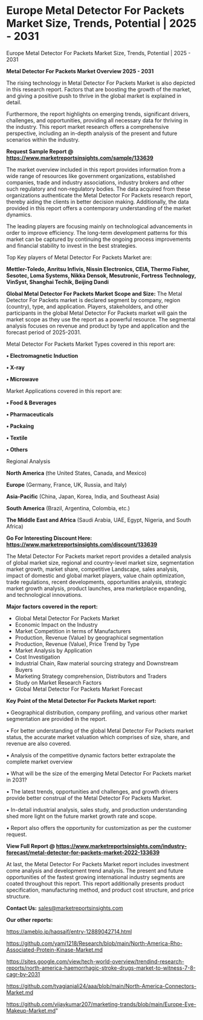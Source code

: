 # Europe Metal Detector For Packets Market Size, Trends, Potential | 2025 - 2031
 Europe Metal Detector For Packets Market Size, Trends, Potential | 2025 - 2031

<Strong> Metal Detector For Packets Market Overview 2025 - 2031</strong>

The rising technology in Metal Detector For Packets Market is also depicted in this research report. Factors that are boosting the growth of the market, and giving a positive push to thrive in the global market is explained in detail.

Furthermore, the report highlights on emerging trends, significant drivers, challenges, and opportunities, providing all necessary data for thriving in the industry. This report market research offers a comprehensive perspective, including an in-depth analysis of the present and future scenarios within the industry.

<strong>Request Sample Report @ <a href=https://www.marketreportsinsights.com/sample/133639>https://www.marketreportsinsights.com/sample/133639</a></strong>

The market overview included in this report provides information from a wide range of resources like government organizations, established companies, trade and industry associations, industry brokers and other such regulatory and non-regulatory bodies. The data acquired from these organizations authenticate the Metal Detector For Packets research report, thereby aiding the clients in better decision making. Additionally, the data provided in this report offers a contemporary understanding of the market dynamics.

The leading players are focusing mainly on technological advancements in order to improve efficiency. The long-term development patterns for this market can be captured by continuing the ongoing process improvements and financial stability to invest in the best strategies.

Top Key players of Metal Detector For Packets Market are:

<strong>Mettler-Toledo, Anritsu Infivis, Nissin Electronics, CEIA, Thermo Fisher, Sesotec, Loma Systems, Nikka Densok, Mesutronic, Fortress Technology, VinSyst, Shanghai Techik, Beijing Dandi</strong>

<strong><b>Global Metal Detector For Packets Market Scope and Size:</b></strong>
The Metal Detector For Packets market is declared segment by company, region (country), type, and application. Players, stakeholders, and other participants in the global Metal Detector For Packets market will gain the market scope as they use the report as a powerful resource. The segmental analysis focuses on revenue and product by type and application and the forecast period of 2025-2031.

Metal Detector For Packets Market Types covered in this report are:

<strong>• Electromagnetic Induction

• X-ray

• Microwave</strong>

Market Applications covered in this report are:

<strong>• Food & Beverages

• Pharmaceuticals

• Packaing

• Textile

• Others</strong> 

Regional Analysis

<strong>North America</strong> (the United States, Canada, and Mexico)

<strong>Europe</strong> (Germany, France, UK, Russia, and Italy)

<strong>Asia-Pacific</strong> (China, Japan, Korea, India, and Southeast Asia)

<strong>South America</strong> (Brazil, Argentina, Colombia, etc.)

<strong>The Middle East and Africa</strong> (Saudi Arabia, UAE, Egypt, Nigeria, and South Africa)

<strong>Go For Interesting Discount Here: <a href=https://www.marketreportsinsights.com/discount/133639>https://www.marketreportsinsights.com/discount/133639</a></strong>

The Metal Detector For Packets market report provides a detailed analysis of global market size, regional and country-level market size, segmentation market growth, market share, competitive Landscape, sales analysis, impact of domestic and global market players, value chain optimization, trade regulations, recent developments, opportunities analysis, strategic market growth analysis, product launches, area marketplace expanding, and technological innovations.

<strong><b>Major factors covered in the report:</b></strong>
<ul>
  <li>Global Metal Detector For Packets Market </li>
  <li>Economic Impact on the Industry</li>
  <li>Market Competition in terms of Manufacturers</li>
  <li>Production, Revenue (Value) by geographical segmentation</li>
  <li>Production, Revenue (Value), Price Trend by Type</li>
  <li>Market Analysis by Application</li>
  <li>Cost Investigation</li>
  <li>Industrial Chain, Raw material sourcing strategy and Downstream Buyers</li>
  <li>Marketing Strategy comprehension, Distributors and Traders</li>
  <li>Study on Market Research Factors</li>
  <li>Global Metal Detector For Packets Market Forecast</li>
</ul>

<strong><b>Key Point of the Metal Detector For Packets Market report:</b></strong>

• Geographical distribution, company profiling, and various other market segmentation are provided in the report.

• For better understanding of the global Metal Detector For Packets market status, the accurate market valuation which comprises of size, share, and revenue are also covered.

• Analysis of the competitive dynamic factors better extrapolate the complete market overview

• What will be the size of the emerging Metal Detector For Packets market in 2031?

• The latest trends, opportunities and challenges, and growth drivers provide better construal of the Metal Detector For Packets Market.

• In-detail industrial analysis, sales study, and production understanding shed more light on the future market growth rate and scope.

• Report also offers the opportunity for customization as per the customer request.

<strong><b>View Full Report @ <a href=https://www.marketreportsinsights.com/industry-forecast/metal-detector-for-packets-market-2022-133639>https://www.marketreportsinsights.com/industry-forecast/metal-detector-for-packets-market-2022-133639</a></b></strong>


At last, the Metal Detector For Packets Market report includes investment come analysis and development trend analysis. The present and future opportunities of the fastest growing international industry segments are coated throughout this report. This report additionally presents product specification, manufacturing method, and product cost structure, and price structure.

<strong>Contact Us:</strong>
sales@marketreportsinsights.com

<strong>Our other reports:</strong>

<a href=https://ameblo.jp/haqsaif/entry-12889042714.html>https://ameblo.jp/haqsaif/entry-12889042714.html</a>

<a href=https://github.com/yami1218/Research/blob/main/North-America-Rho-Associated-Protein-Kinase-Market.md>https://github.com/yami1218/Research/blob/main/North-America-Rho-Associated-Protein-Kinase-Market.md</a>

<a href=https://sites.google.com/view/tech-world-overview/trendind-research-reports/north-america-haemorrhagic-stroke-drugs-market-to-witness-7-8-cagr-by-2031>https://sites.google.com/view/tech-world-overview/trendind-research-reports/north-america-haemorrhagic-stroke-drugs-market-to-witness-7-8-cagr-by-2031</a>

<a href=https://github.com/tyagianjali24/aaa/blob/main/North-America-Connectors-Market.md>https://github.com/tyagianjali24/aaa/blob/main/North-America-Connectors-Market.md</a>

<a href=https://github.com/vijaykumar207/marketing-trands/blob/main/Europe-Eye-Makeup-Market.md>https://github.com/vijaykumar207/marketing-trands/blob/main/Europe-Eye-Makeup-Market.md</a>"
